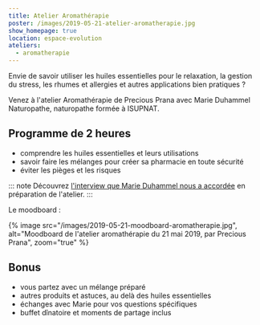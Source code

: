 ```yaml
---
title: Atelier Aromathérapie
poster: /images/2019-05-21-atelier-aromatherapie.jpg
show_homepage: true
location: espace-evolution
ateliers:
  - aromatherapie
---
```


Envie de savoir utiliser les huiles essentielles pour le relaxation, la gestion du stress, les rhumes et allergies et autres applications bien pratiques ?

Venez à l'atelier Aromathérapie de Precious Prana avec Marie Duhammel Naturopathe, naturopathe formée à ISUPNAT.

## Programme de 2 heures

- comprendre les huiles essentielles et leurs utilisations
- savoir faire les mélanges pour créer sa pharmacie en toute sécurité
- éviter les pièges et les risques

::: note
Découvrez [l'interview que Marie Duhammel nous a accordée](/interviews/marie-duhammel/) en préparation de l'atelier.
:::

Le moodboard :

{% image src="/images/2019-05-21-moodboard-aromatherapie.jpg", alt="Moodboard de l'atelier aromathérapie du 21 mai 2019, par Precious Prana", zoom="true" %}

## Bonus

- vous partez avec un mélange préparé
- autres produits et astuces, au delà des huiles essentielles
- échanges avec Marie pour vos questions spécifiques
- buffet dînatoire et moments de partage inclus
